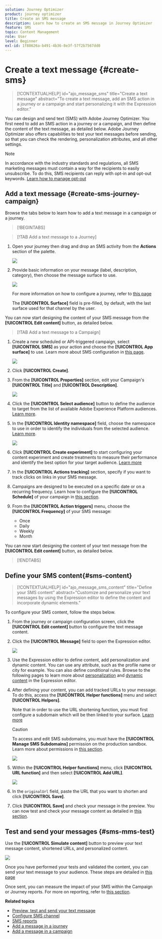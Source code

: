 ```yaml
---
solution: Journey Optimizer
product: journey optimizer
title: Create an SMS message
description: Learn how to create an SMS message in Journey Optimizer
feature: SMS
topic: Content Management
role: User
level: Beginner
exl-id: 1f88626a-b491-4b36-8e3f-57f2b7567dd0
---
```

# Create a text message {#create-sms}

>[!CONTEXTUALHELP]
>id="ajo_message_sms"
>title="Create a text message"
>abstract="To create a text message, add an SMS action in a journey or a campaign and start personalizing it with the Expression editor."

You can design and send text (SMS) with Adobe Journey Optimizer. You first need to add an SMS action in a journey or a campaign, and then define the content of the text message, as detailed below. Adobe Journey Optimizer also offers capabilities to test your text messages before sending, so that you can check the rendering, personalization attributes, and all other settings. 

>[!NOTE]
>
>In accordance with the industry standards and regulations, all SMS marketing messages must contain a way for the recipients to easily unsubscribe. To do this, SMS recipients can reply with opt-in and opt-out keywords. [Learn how to manage opt-out](../privacy/opt-out.md#sms-opt-out-management-sms-opt-out-management)


## Add a text message {#create-sms-journey-campaign}

Browse the tabs below to learn how to add a text message in a campaign or a journey.

>[!BEGINTABS]

>[!TAB Add a text message to a Journey]

1. Open your journey then drag and drop an SMS activity from the **Actions** section of the palette.

    ![](assets/sms_create_1.png)

1. Provide basic information on your message (label, description, category), then choose the message surface to use.

    ![](assets/sms_create_2.png)

    For more information on how to configure a journey, refer to [this page](../building-journeys/journey-gs.md)

    The **[!UICONTROL Surface]** field is pre-filled, by default, with the last surface used for that channel by the user.

You can now start designing the content of your SMS message from the **[!UICONTROL Edit content]** button, as detailed below.

>[!TAB Add a text message to a Campaign]

1. Create a new scheduled or API-triggered campaign, select **[!UICONTROL SMS]** as your action and choose the **[!UICONTROL App surface]** to use. Learn more about SMS configuration in [this page](sms-configuration.md).

    ![](assets/sms_create_3.png)

1. Click **[!UICONTROL Create]**.

1. From the **[!UICONTROL Properties]** section, edit your Campaign's **[!UICONTROL Title]** and **[!UICONTROL Description]**.

    ![](assets/sms_create_4.png)

1. Click the **[!UICONTROL Select audience]** button to define the audience to target from the list of available Adobe Experience Platform audiences. [Learn more](../audience/about-audiences.md).

1. In the **[!UICONTROL Identity namespace]** field, choose the namespace to use in order to identify the individuals from the selected audience. [Learn more](../event/about-creating.md#select-the-namespace).

    ![](assets/sms_create_5.png)

1. Click **[!UICONTROL Create experiment]** to start configuring your content experiment and create treatments to measure their performance and identify the best option for your target audience. [Learn more](../campaigns/content-experiment.md)

1. In the **[!UICONTROL Actions tracking]** section, specify if you want to track clicks on links in your SMS message.

1. Campaigns are designed to be executed on a specific date or on a recurring frequency. Learn how to configure the **[!UICONTROL Schedule]** of your campaign in [this section](../campaigns/create-campaign.md#schedule). 

1. From the **[!UICONTROL Action triggers]** menu, choose the **[!UICONTROL Frequency]** of your SMS message:

    * Once
    * Daily
    * Weekly
    * Month
    
You can now start designing the content of your text message from the **[!UICONTROL Edit content]** button, as detailed below.

>[!ENDTABS]

## Define your SMS content{#sms-content}

>[!CONTEXTUALHELP]
>id="ajo_message_sms_content"
>title="Define your SMS content"
>abstract="Customize and personalize your text messages by using the Expression editor to define the content and incorporate dynamic elements."

To configure your SMS content, follow the steps below.

1. From the journey or campaign configuration screen, click the **[!UICONTROL Edit content]** button to configure the text message content.

1. Click the **[!UICONTROL Message]** field to open the Expression editor.

    ![](assets/sms-content.png)

1. Use the Expression editor to define content, add personalization and dynamic content. You can use any attribute, such as the profile name or city for example. You can also define conditional rules. Browse to the following pages to learn more about [personalization](../personalization/personalize.md) and [dynamic content](../personalization/get-started-dynamic-content.md) in the Expression editor.

1. After defining your content, you can add tracked URLs to your message. To do this, access the **[!UICONTROL Helper functions]** menu and select **[!UICONTROL Helpers]**.

    Note that in order to use the URL shortening function, you must first configure a subdomain which will be then linked to your surface. [Learn more](sms-subdomains.md)
    
    >[!CAUTION]
    >
    > To access and edit SMS subdomains, you must have the **[!UICONTROL Manage SMS Subdomains]** permission on the production sandbox. Learn more about permissions in [this section](../administration/high-low-permissions.md).

    ![](assets/sms_tracking_1.png)

1. Within the **[!UICONTROL Helper functions]** menu, click **[!UICONTROL URL function]** and then select **[!UICONTROL Add URL]**.

    ![](assets/sms_tracking_2.png)

1. In the `originalUrl` field, paste the URL that you want to shorten and click **[!UICONTROL Save]**.

1. Click **[!UICONTROL Save]** and check your message in the preview. You can now test and check your message content as detailed in [this section](#sms-mms-test).

<!--
## Define your MMS content{#mms-content}

You can enhance your communication by sending Multimedia Message Service (MMS) messages, enabling the sharing of media such as videos, pictures, audio clips and GIFs, and more. Additionally, MMS allows for up to 1600 characters of text in your message.


>[!NOTE]
>
>* This feature is currently available with **Sinch** only.
>
>* MMS channel comes with a few limitations listed in [this page](../start/guardrails.md#sms-guardrails).
>

To create MMS content, follow these steps:

1. Create a SMS as described in [this section](#create-sms-journey-campaign).

1. Edit your SMS content as detailed in [this section](#sms-content).

1. Enable the MMS option to add media to your SMS content.

    ![](assets/sms_create_6.png)

1. Add a **[!UICONTROL Title]** to your media.

1. Enter the URL of your media in the **[!UICONTROL Media]** field.

    ![](assets/sms_create_7.png)

1. Click **[!UICONTROL Save]** and check your message in the preview. You can now test and check your message content as detailed below.
-->

## Test and send your messages {#sms-mms-test}

Use the **[!UICONTROL Simulate content]** button to preview your text message content, shortened URLs, and personalized content.

![](assets/sms-content-preview.png)

Once you have performed your tests and validated the content, you can send your text message to your audience. These steps are detailed in [this page](send-sms.md)

Once sent, you can measure the impact of your SMS within the Campaign or Journey reports. For more on reporting, refer to [this section](../reports/campaign-global-report.md#sms-tab).

**Related topics**

* [Preview, test and send your text message](send-sms.md)
* [Configure SMS channel](sms-configuration.md)
* [SMS reports](../reports/journey-global-report.md#sms-global)
* [Add a message in a journey](../building-journeys/journeys-message.md)
* [Add a message in a campaign](../campaigns/create-campaign.md)
